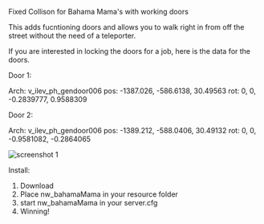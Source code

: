 Fixed Collison for Bahama Mama's with working doors

This adds fucntioning doors and allows you to walk right in from off the street without the need of a teleporter.

If you are interested in locking the doors for a job, here is the data for the doors.

Door 1:

Arch: v_ilev_ph_gendoor006
pos:  -1387.026, -586.6138, 30.49563
rot:  0, 0, -0.2839777, 0.9588309

Door 2:

Arch: v_ilev_ph_gendoor006
pos:  -1389.212, -588.0406, 30.49132
rot:  0, 0, -0.9581082, -0.2864065

![screenshot 1](http://www.deathbringerrp.com/images/bhma_1.jpg)

Install:

1) Download
2) Place nw_bahamaMama in your resource folder
3) start nw_bahamaMama in your server.cfg
4) Winning!
